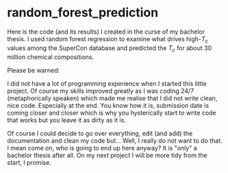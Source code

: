 # random_forest_prediction

Here is the code (and its results) I created in the curse of my bachelor thesis.
I used random forest regression to examine what drives high-$T_c$ values among the SuperCon
database and predicted the $T_c$ for about 30 million chemical compositions.

Please be warned: 

I did not have a lot of programming experience when I started this little project. 
Of course my skills improved greatly as I was coding 24/7 (metaphorically speaken) which made
me realise that I did not write clean, nice code. Especially at the end. You know how it is,
submission date is coming closer and closer which is why you hysterically start to write code 
that works but you leave it as dirty as it is. 

Of course I could decide to go over everything, edit (and add) the documentation and clean my code
but... Well, I really do not want to do that. I mean come on, who is going to end up here
anyway? It is "only" a bachelor thesis after all. 
On my next project I will be more tidy from the start, I promise.


